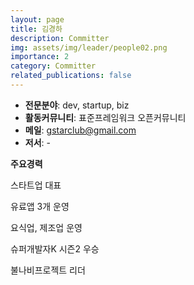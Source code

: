 ```yaml
---
layout: page
title: 김경하
description: Committer
img: assets/img/leader/people02.png
importance: 2
category: Committer
related_publications: false
---
```


- **전문분야**: dev, startup, biz
- **활동커뮤니티**: 표준프레임워크 오픈커뮤니티
- **메일**: gstarclub@gmail.com
- **저서**: -

**주요경력**
<p>스타트업 대표</p>
<p>유료앱 3개 운영</p>
<p>요식업, 제조업 운영</p>
<p>슈퍼개발자K 시즌2 우승</p>
<p>불나비프로젝트 리더</p>